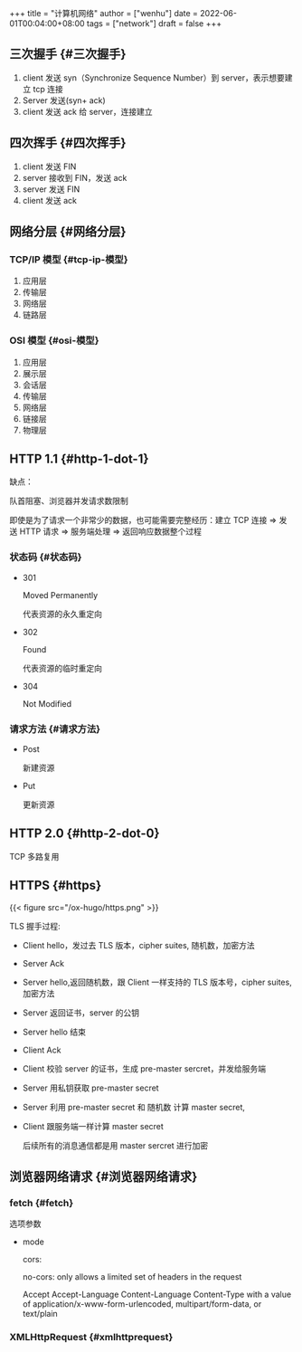 +++
title = "计算机网络"
author = ["wenhu"]
date = 2022-06-01T00:04:00+08:00
tags = ["network"]
draft = false
+++

## 三次握手 {#三次握手}

1.  client 发送 syn（Synchronize Sequence Number）到 server，表示想要建立 tcp 连接
2.  Server 发送(syn+ ack)
3.  client 发送 ack 给 server，连接建立


## 四次挥手 {#四次挥手}

1.  client 发送 FIN
2.  server 接收到 FIN，发送 ack
3.  server 发送 FIN
4.  client 发送 ack


## 网络分层 {#网络分层}


### TCP/IP 模型 {#tcp-ip-模型}

1.  应用层
2.  传输层
3.  网络层
4.  链路层


### OSI 模型 {#osi-模型}

1.  应用层
2.  展示层
3.  会话层
4.  传输层
5.  网络层
6.  链接层
7.  物理层


## HTTP 1.1 {#http-1-dot-1}

缺点：

队首阻塞、浏览器并发请求数限制

即使是为了请求一个非常少的数据，也可能需要完整经历：建立 TCP 连接 =&gt; 发送 HTTP 请求 =&gt; 服务端处理 =&gt; 返回响应数据整个过程


### 状态码 {#状态码}

-   301

    Moved Permanently

    代表资源的永久重定向

-   302

    Found

    代表资源的临时重定向

-   304

    Not Modified


### 请求方法 {#请求方法}

-   Post

    新建资源

-   Put

    更新资源


## HTTP 2.0 {#http-2-dot-0}

TCP 多路复用


## HTTPS {#https}

{{< figure src="/ox-hugo/https.png" >}}

TLS 握手过程:

-   Client hello，发过去 TLS 版本，cipher suites, 随机数，加密方法
-   Server Ack
-   Server hello,返回随机数，跟 Client 一样支持的 TLS 版本号，cipher suites,加密方法
-   Server 返回证书，server 的公钥
-   Server hello 结束
-   Client Ack
-   Client 校验 server 的证书，生成 pre-master sercret，并发给服务端
-   Server 用私钥获取 pre-master secret
-   Server 利用 pre-master secret 和 随机数 计算 master secret,
-   Client 跟服务端一样计算 master secret

    后续所有的消息通信都是用 master sercret 进行加密


## 浏览器网络请求 {#浏览器网络请求}


### fetch {#fetch}

选项参数

-   mode

    cors:

    no-cors: only allows a limited set of headers in the request

    Accept
    Accept-Language
    Content-Language
    Content-Type with a value of application/x-www-form-urlencoded, multipart/form-data, or text/plain


### XMLHttpRequest {#xmlhttprequest}

